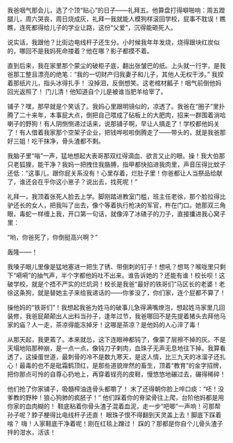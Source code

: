 我爸咽气那会儿，选了个顶“贴心”的日子——礼拜五。他算盘打得噼啪响：周五蹬腿儿，周六哭丧，周日烧成灰，礼拜一我就能人模狗样滚回学校，屁事不耽误！瞧瞧，连死都得给儿子的学业让路，这份“父爱”，沉得能砸死人。

说实话，我跟他？比街边电线杆子还生分。小时候我年年发烧，烧得跟块红炭似的，哪回不是我妈死命搂着？他在哪？影子都摸不着。

直到后来，我在家里那个蒙尘的破柜子底，翻出张皱巴的纸。上头就一行字，是我爸那工整且漂亮的绝笔：“我的一切财产归我妻子和儿子，其他人无权干涉。”  我捏着那纸片儿，指头冰得扎手！ 没掉泪，反倒想笑。这老棺材瓤子！咽气前倒他妈回光返照了！ 门儿清！他知道自个儿是被谁当肥羊给宰了。

铺子？嘿，那早就是个笑话了。我妈心里跟明镜似的，凉透了。我爸在“圈子”里扑腾了二十来年，本事屁大点，倒把自己喂成了砧板上的大肥肉，招来一群围着淌哈喇子的野狗！有人阴恻恻递过话来，说那铺子啊，早让人搞走了！学校都他妈关了！有人借着我家那个空架子企业，把钱哗啦啦倒腾走了——带头的，就是我爸那好三姐！吃干抹净，骨头渣都不剩。

我脑子里“嗡”一声，猛地想起大表哥那双红得滴血、欲言又止的眼。操！我大伯那只老狐狸，能干净？我妈一把拽住我胳膊，指甲都快掐进我肉里，声音压得比蚊子还低：“这事儿，跟你屁关系没有！心里存着，烂肚子里！你爸都让人当祭品给献了，谁还会在乎你这小崽子？说出去，找死呢！”

礼拜一，我顶着张死人脸去上学。脚刚踏进教室门槛，班主任老徐，那个脸拉得比驴还长的女人，把我叫了出去，像个等着执行枪决的军官，杵在门口。她那双三角眼，毒蛇一样缠上我，开口第一句话，就像淬了冰碴子的刀子，直接攮进我心窝子里：

“哟，你爸死了，你倒挺高兴啊？”

轰隆——！

我嗓子眼儿里像是猛地塞进一把生了锈、带倒刺的钉子！想吼？想骂？喉咙里只剩下“嗬嗬”的抽气声，半个字都他妈吐不出来。谁告诉她的？还能有谁！校长呗！这破学校，就是个捂不严实的烂炕洞！校长是我爸“最好的铁哥们”马区长的老婆！老徐这条狗，就是替她主子来给我递话的——你爹没了，你们家，连个屁都不算了！

操他妈的“铁哥们”！我想起我爸为姓马的破事儿急得满嘴燎泡，想起姓马家里几回装修，我爸屁颠颠出人出料当孙子，逢年过节，我爸哪回不是先提着猪头去拜他马家的庙？人一走，茶凉得能冻掉牙！这哪是茶凉？是他妈的人心淬了毒！

从那天起，我更蔫了。本来就怂，这下连眼神都钝了，像蒙了层擦不掉的灰。不是天塌地陷那种崩，是一点一点，像钝刀子剌肉，血珠子无声无息地往下掉。我算看透了，这操蛋世道，最刺骨的冷不是数九寒天，是这人情，比三九天的冰溜子还扎心！最毒的也不是砒霜鹤顶红，是那些道貌岸然的畜生，顶着“教育”的金字招牌，把你那点可怜的自尊心扔地上，再穿着锃亮的皮鞋，慢悠悠地碾过去，碾得稀碎！

他们抢了你家铺子，吸髓榨油连骨头都嚼了！ 末了还得朝你脸上啐口痰：“呸！没爹教的野种！狼心狗肺的疯胚子！” 他们踩着你的脊梁骨往上爬，台阶他妈都是用你家的血肉糊的！ 鞋底粘着你骨头渣子混着血泥，走一步“吧唧”一声响！可那帮孙子呢？脖子梗得比电线杆子还直！ 眼珠子恨不得翻到天灵盖上去！脚底下踩着啥？ 嗨！人家鞋底干净着呢！刚在红毯上蹭过！ 踩的？那都是你自个儿骨头渣子拌的泔水，活该！